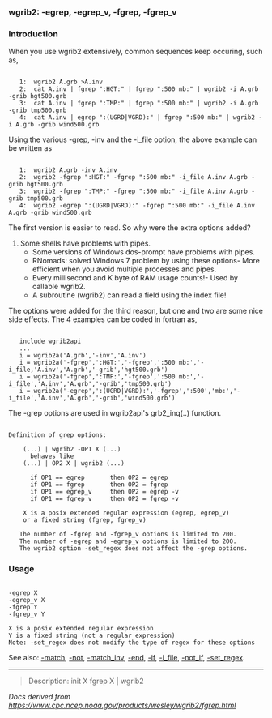 
### wgrib2: -egrep, -egrep\_v, -fgrep, -fgrep\_v



### Introduction



When you use wgrib2 extensively, common sequences keep occuring, such as,


```

   1:  wgrib2 A.grb >A.inv
   2:  cat A.inv | fgrep ":HGT:" | fgrep ":500 mb:" | wgrib2 -i A.grb -grib hgt500.grb
   3:  cat A.inv | fgrep ":TMP:" | fgrep ":500 mb:" | wgrib2 -i A.grb -grib tmp500.grb
   4:  cat A.inv | egrep ":(UGRD|VGRD):" | fgrep ":500 mb:" | wgrib2 -i A.grb -grib wind500.grb

```


Using the various -grep, -inv and the -i\_file option, the above example can
be written as


```

   1:  wgrib2 A.grb -inv A.inv
   2:  wgrib2 -fgrep ":HGT:" -fgrep ":500 mb:" -i_file A.inv A.grb -grib hgt500.grb
   3:  wgrib2 -fgrep ":TMP:" -fgrep ":500 mb:" -i_file A.inv A.grb -grib tmp500.grb
   4:  wgrib2 -egrep ":(UGRD|VGRD):" -fgrep ":500 mb:" -i_file A.inv A.grb -grib wind500.grb

```


The first version is easier to read. So why were the extra options added?

1. Some shells have problems with pipes.
	* Some versions of Windows dos-prompt have problems with pipes.
	* RNomads: solved Windows 7 problem by using these options- More efficient when you avoid multiple processes and pipes.
	* Every millisecond and K byte of RAM usage counts!- Used by callable wgrib2.
	* A subroutine (wgrib2) can read a field using the index file!



The options were added for the third reason, but one and two are some
nice side effects. The 4 examples can be coded in fortran as,


```

   include wgrib2api
   ...
   i = wgrib2a('A.grb','-inv','A.inv')
   i = wgrib2a('-fgrep',':HGT:','-fgrep',':500 mb:','-i_file,'A.inv','A.grb','-grib','hgt500.grb')
   i = wgrib2a('-fgrep',':TMP:','-fgrep',':500 mb:','-i_file','A.inv','A.grb','-grib','tmp500.grb')
   i = wgrib2a('-egrep',':(UGRD|VGRD):','-fgrep',':500','mb:','-i_file','A.inv','A.grb','-grib','wind500.grb')

```

 The -grep options are used in wgrib2api's grb2\_inq(..) function.


```

Definition of grep options:

    (...) | wgrib2 -OP1 X (...)
      behaves like
    (...) | OP2 X | wgrib2 (...) 

      if OP1 == egrep       then OP2 = egrep
      if OP1 == fgrep       then OP2 = fgrep
      if OP1 == egrep_v     then OP2 = egrep -v
      if OP1 == fgrep_v     then OP2 = fgrep -v

    X is a posix extended regular expression (egrep, egrep_v)
    or a fixed string (fgrep, fgrep_v)

   The number of -fgrep and -fgrep_v options is limited to 200.
   The number of -egrep and -egrep_v options is limited to 200.
   The wgrib2 option -set_regex does not affect the -grep options.

```

### Usage




```

-egrep X
-egrep_v X
-fgrep Y
-fgrep_v Y

X is a posix extended regular expression
Y is a fixed string (not a regular expression)
Note: -set_regex does not modify the type of regex for these options

```


See also: 
[-match](./match.html), 
[-not](./not.html), 
[-match\_inv](./match_inv.html), 
[-end](./end.html), 
[-if](./if.html),
[-i\_file](./i_file.html),
[-not\_if](./not_if.html),
[-set\_regex](./set_regex.html).










----

>Description: init  X      fgrep X | wgrib2

_Docs derived from <https://www.cpc.ncep.noaa.gov/products/wesley/wgrib2/fgrep.html>_